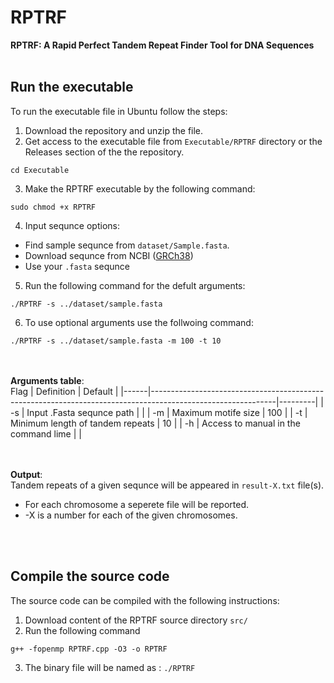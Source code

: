 # RPTRF
**RPTRF: A Rapid Perfect Tandem Repeat Finder Tool for DNA Sequences**
<br><br>
## Run the executable
To run the executable file in Ubuntu follow the steps:

1. Download the repository and unzip the file.  
2. Get access to the executable file from `Executable/RPTRF` directory or the Releases section of the the repository.
```
cd Executable
```
3. Make the RPTRF executable by the following command:
```
sudo chmod +x RPTRF
```
4. Input sequnce options: 
* Find sample sequnce from `dataset/Sample.fasta`.
* Download sequnce from NCBI ([GRCh38](https://www.ncbi.nlm.nih.gov/assembly/GCF_000001405.26/))
* Use your `.fasta` sequnce 
5. Run the following command for the defult arguments:
```
./RPTRF -s ../dataset/sample.fasta
```
6. To use optional arguments use the follwoing command:

```
./RPTRF -s ../dataset/sample.fasta -m 100 -t 10
```

<br><br>
**Arguments table**:
<br>
 Flag | Definition                                                                                                  | Default |
|------|-------------------------------------------------------------------------------------------------------------|---------|
|  -s  | Input .Fasta sequnce path                                                                            |        |
|  -m  | Maximum motife size    	                                                                                  |    100    |
|  -t  | Minimum length of tandem repeats  	                                                                                    |   10   |
|  -h  | Access to manual in the command lime	                                                                          |       |

<br><br>
**Output**:
<br>
Tandem repeats of a given sequnce will be appeared in ``result-X.txt`` file(s).
<br>
* For each chromosome a seperete file will be reported.
* -X is a number for each of the given chromosomes.

<br><br>
## Compile the source code

The source code can be compiled with the following instructions:

1. Download content of the RPTRF source directory `src/`
2. Run the following command
```
g++ -fopenmp RPTRF.cpp -O3 -o RPTRF
```
3. The binary file will be named as : `./RPTRF` 

<br><br><br><br>





